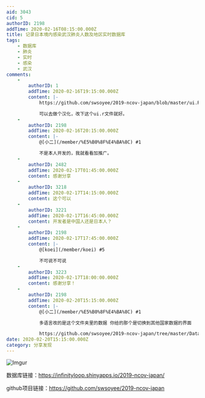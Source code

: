 ```yaml
---
aid: 3043
cid: 5
authorID: 2198
addTime: 2020-02-16T08:15:00.000Z
title: 记录日本境内感染武汉肺炎人数及地区实时数据库
tags:
    - 数据库
    - 肺炎
    - 实时
    - 感染
    - 武汉
comments:
    -
        authorID: 1
        addTime: 2020-02-16T19:15:00.000Z
        content: |-
            https://github.com/swsoyee/2019-ncov-japan/blob/master/ui.R

            可以去做个汉化，改下这个ui.r文件就好。
    -
        authorID: 2198
        addTime: 2020-02-16T20:15:00.000Z
        content: |-
            @[小二](/member/%E5%B0%8F%E4%BA%8C) #1

            不是本人开发的，我就看看加推广。
    -
        authorID: 2482
        addTime: 2020-02-17T01:45:00.000Z
        content: 感谢分享
    -
        authorID: 3218
        addTime: 2020-02-17T14:15:00.000Z
        content: 这个可以
    -
        authorID: 3221
        addTime: 2020-02-17T16:45:00.000Z
        content: 开发者是中国人还是日本人？
    -
        authorID: 2198
        addTime: 2020-02-17T17:45:00.000Z
        content: |-
            @[koei](/member/koei) #5

            不可说不可说
    -
        authorID: 3223
        addTime: 2020-02-17T18:00:00.000Z
        content: 感谢分享！
    -
        authorID: 2198
        addTime: 2020-02-20T15:15:00.000Z
        content: |-
            @[小二](/member/%E5%B0%8F%E4%BA%8C) #1

            多语言改的是这个文件夹里的数据 你给的那个是切换到其他国家数据的界面

            https://github.com/swsoyee/2019-ncov-japan/tree/master/Data
date: 2020-02-20T15:15:00.000Z
category: 分享发现
---
```


![Imgur](https://raw.githubusercontent.com/swsoyee/2019-ncov-japan/master/screenshot/index.png)

数据库链接：https://infinityloop.shinyapps.io/2019-ncov-japan/

github项目链接：https://github.com/swsoyee/2019-ncov-japan
